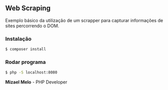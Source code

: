 ## Web Scraping
 
Exemplo básico da utilização de um scrapper para capturar informações de sites percorrendo o DOM.

### Instalação

````bash
$ composer install
````

### Rodar programa

`````bash
$ php -S localhost:8080
`````


__Mizael Melo__ - 
PHP Developer